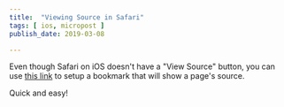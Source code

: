 ```yaml
---
title:  "Viewing Source in Safari"
tags: [ ios, micropost ]
publish_date: 2019-03-08

---
```


Even though Safari on iOS doesn't have a "View Source" button, you can use
[this link](http://osxdaily.com/2012/03/30/view-source-safari-ipad-iphone/) to
setup a bookmark that will show a page's source.

Quick and easy!
